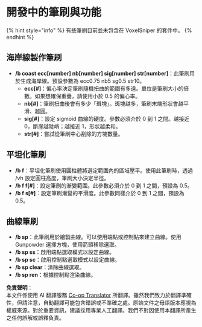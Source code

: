 <!--
CO_OP_TRANSLATOR_METADATA:
{
  "original_hash": "2d1ce4e64a8452710ae86a0c44c6c953",
  "translation_date": "2025-05-13T03:34:02+00:00",
  "source_file": "fastasyncvoxelsniper/Brushes-and-Features-in-Development.md",
  "language_code": "tw"
}
-->
# 開發中的筆刷與功能
{% hint style="info" %}
有些筆刷目前並未包含在 VoxelSniper 的套件中。
{% endhint %}



## 海岸線製作筆刷
* **/b coast ecc[number] nb[number] sig[number] str[number]**：此筆刷用於生成海岸線。預設參數為 ecc0.75 nb5 sg0.5 str10。
    * **ecc[#]**：偏心率決定筆刷隨機扭曲的範圍有多遠。單位是筆刷大小的倍數。如果想確保重疊，請使用小於 0.5 的偏心率。
    * **nb[#]**：筆刷扭曲後會有多少「斑塊」。斑塊越多，筆刷末端形狀會越平滑、越圓。
    * **sig[#]**：設定 sigmoid 曲線的硬度。參數必須介於 0 到 1 之間。越接近 0，斷崖越陡峭；越接近 1，形狀越柔和。
    * **str[#]**：嘗試從筆刷中心刮除的方塊數量。

## 平坦化筆刷
* **/b f**：平坦化筆刷使用圓柱體將選定範圍內的區域壓平。使用此筆刷時，透過 /vh 設定圓柱高度，筆刷大小決定半徑。
* **/b f f[#]**：設定筆刷的漸變範圍。此參數必須介於 0 到 1 之間，預設為 0.5。
* **/b f s[#]**：設定筆刷漸變的平滑度。此參數同樣介於 0 到 1 之間，預設為 0.5。

## 曲線筆刷
* **/b sp**：此筆刷用於繪製曲線。可以使用端點或控制點來建立曲線。使用 Gunpowder 選擇方塊，使用箭頭移除選取。
* **/b sp ss**：啟用端點選取模式以設定曲線。
* **/b sp sc**：啟用控制點選取模式以設定曲線。
* **/b sp clear**：清除曲線選取。
* **/b sp ren**：根據控制點渲染曲線。

**免責聲明**：  
本文件係使用 AI 翻譯服務 [Co-op Translator](https://github.com/Azure/co-op-translator) 所翻譯。雖然我們致力於翻譯準確性，但請注意，自動翻譯可能包含錯誤或不準確之處。原始文件之母語版本應視為權威來源。對於重要資訊，建議採用專業人工翻譯。我們不對因使用本翻譯所產生之任何誤解或誤釋負責。